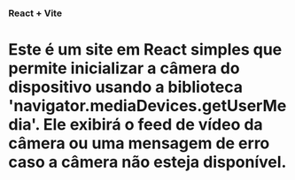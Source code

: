 ### React + Vite

# Este é um site em React simples que permite inicializar a câmera do dispositivo usando a biblioteca 'navigator.mediaDevices.getUserMedia'. Ele exibirá o feed de vídeo da câmera ou uma mensagem de erro caso a câmera não esteja disponível.